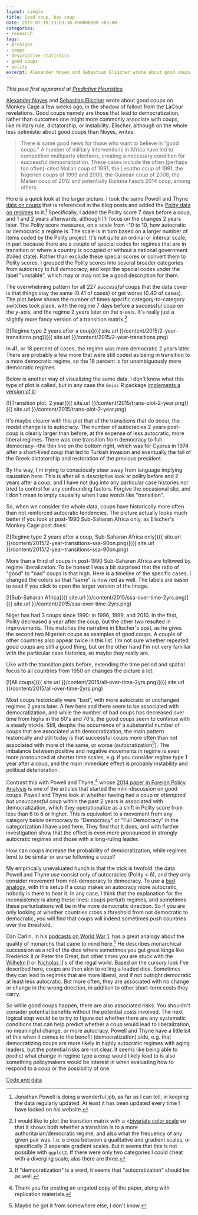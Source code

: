 ```yaml
--- 
layout: single
title: Good coup, bad coup 
date: 2015-07-10 13:03:36.000000000 +03:00 
categories:
- research
tags: 
- Archigos 
- coups 
- descriptive statistics 
- good coups 
- polity 
excerpt: Alexander Noyes and Sebastian Elischer wrote about good coups on Monkey Cage a few weeks ago, in the shadow of fallout from the LaCour revelations. Good coups namely are those that lead to democratization, rather than outcomes one might more commonly associate with coups, like military rule, dictatorship, or instability
--- 
```


*This post first appeared at [Predictive Heuristics](http://predictiveheuristics.com).*  

[Alexander Noyes](http://www.washingtonpost.com/blogs/monkey-cage/wp/2015/05/14/did-burundi-just-have-a-good-coup/) and [Sebastian Elischer](http://www.washingtonpost.com/blogs/monkey-cage/wp/2015/05/18/taking-stock-of-good-coups-in-africa/) wrote about good coups on Monkey Cage a few weeks ago, in the shadow of fallout from the LaCour revelations. Good coups namely are those that lead to democratization, rather than outcomes one might more commonly associate with coups, like military rule, dictatorship, or instability. Elischer, although on the whole less optimistic about good coups than Noyes, writes:

> There is some good news for those who want to believe in “good coups.” A number of military interventions in Africa have led to competitive multiparty elections, creating a necessary condition for successful democratization. These cases include the often (perhaps too often)-cited Malian coup of 1991, the Lesotho coup of 1991, the Nigerien coups of 1999 and 2000, the Guinean coup of 2008, the Malian coup of 2012 and potentially Burkina Faso’s 2014 coup, among others.

Here is a quick look at the larger picture. I took the same Powell and Thyne [data on coups](http://www.jonathanmpowell.com/coup-detat-dataset.html) that is referenced in the blog posts and added the [Polity data on regimes](http://www.systemicpeace.org/polityproject.html) to it.[^1] Specifically, I added the Polity score 7 days before a coup, and 1 and 2 years afterwards, although I'll focus on the changes 2 years later. The Polity score measures, on a scale from -10 to 10, how autocratic or democratic a regime is. The scale is in turn based on a larger number of items coded by the Polity project. It's not quite an ordinal or interval scale, in part because there are a couple of special codes for regimes that are in transition or where a country is occupied or without a national government (failed state). Rather than exclude these special scores or convert them to Polity scores, I grouped the Polity scores into several broader categories from autocracy to full democracy, and kept the special codes under the label "unstable", which may or may not be a good description for them.

The overwhelming pattern for all 227 _successful_ coups that the data cover is that things stay the same (0.41 of cases) or get worse (0.40 of cases). The plot below shows the number of times specific category-to-category switches took place, with the regime 7 days before a successful coup on the _y_-axis, and the regime 2 years later on the _x_-axis. It's really just a slightly more fancy version of a transition matrix.[^2]

[![Regime type 2 years after a coup]({{ site.url }}/content/2015/2-year-transitions.png)]({{ site.url }}/content/2015/2-year-transitions.png)

In 41, or 18 percent of cases, the regime was more democratic 2 years later. There are probably a few more that were still coded as being in transition to a more democratic regime, so the 18 percent is for unambiguously more democratic regimes.

Below is another way of visualizing the same data. I don't know what this type of plot is called, but in any case the `Gmisc` R package [implements a version of it](http://www.r-bloggers.com/visualizing-transitions-with-the-transitionplot-function/):

[![Transition plot, 2 year]({{ site.url }}/content/2015/trans-plot-2-year.png)]({{ site.url }}/content/2015/trans-plot-2-year.png)

It's maybe clearer with this plot that of the transitions that do occur, the modal change is to autocracy. The number of autocracies 2 years post-coup is clearly larger than before, at the expense of less autocratic, more liberal regimes. There was one transition from democracy to full democracy--the thin line on the bottom right, which was for Cyprus in 1974 after a short-lived coup that led to Turkish invasion and eventually the fall of the Greek dictatorship and restoration of the previous president.

By the way, I'm trying to consciously steer away from language implying causation here. This is after all a descriptive look at polity before and 2 years after a coup, and I have not dug into any particular case histories nor tried to control for any confounding factors. Forgive the occasional slip, and I don't mean to imply causality when I use words like "transition".

So, when we consider the whole data, coups have historically more often than not reinforced autocratic tendencies. The picture actually looks much better if you look at post-1990 Sub-Saharan Africa only, as Elischer's Monkey Cage post does:

[![Regime type 2 years after a coup, Sub-Saharan Africa only]({{ site.url }}/content/2015/2-year-transitions-ssa-90on.png)]({{ site.url }}/content/2015/2-year-transitions-ssa-90on.png)

More than a third of coups in post-1990 Sub-Saharan Africa are followed by regime liberalization. To be honest I was a bit surprised that the ratio of "good" to "bad" coups is that high. Here is a timeline of the specific cases. I changed the colors so that "same" is now red as well. The labels are easier to read if you click to open the larger version of the image.

[![Sub-Saharan Africa]({{ site.url }}/content/2015/ssa-over-time-2yrs.png)]({{ site.url }}/content/2015/ssa-over-time-2yrs.png)

Niger has had 3 coups since 1990: in 1996, 1999, and 2010\. In the first, Polity decreased a year after the coup, but the other two resulted in improvements. This matches the narrative in Elischer's post, as he gives the second two Nigerien coups as examples of good coups. A couple of other countries also appear twice in this list. I'm not sure whether repeated good coups are still a good thing, but on the other hand I'm not very familiar with the particular case histories, so maybe they really are.

Like with the transition plots before, extending the time period and spatial focus to all countries from 1950 on changes the picture a lot:

[![All coups]({{ site.url }}/content/2015/all-over-time-2yrs.png)]({{ site.url }}/content/2015/all-over-time-2yrs.png)

Most coups historically were "bad", with more autocratic or unchanged regimes 2 years later. A few here and there seem to be associated with democratization, and while the number of bad coups has decreased over time from highs in the 60's and 70's, the good coups seem to continue with a steady trickle. Still, despite the occurrence of a substantial number of coups that are associated with democratization, the main pattern historically and still today is that successful coups more often than not associated with more of the same, or worse (autocratization[^3]). The imbalance between positive and negative movements in regime is even more pronounced at shorter time scales, e.g. if you consider regime type 1 year after a coup, and the main immediate effect is probably instability and political deterioration.

Contrast this with Powell and Thyne,[^4] whose [2014 paper in Foreign Policy Analysis](http://www.uky.edu/~clthyn2/thyne_powell_FPA2013.pdf) is one of the articles that started the mini-discussion on good coups. Powell and Thyne look at whether having had a coup or _attempted but unsuccessful_ coup within the past 2 years is associated with democratization, which they operationalize as a shift in Polity score from less than 6 to 6 or higher. This is equivalent to a movement from any category below democracy to "Democracy" or "Full Democracy" in the categorization I have used here. They find that it does, and with further investigation show that the effect is even more pronounced in strongly autocratic regimes and those with a long-ruling leader.

How can coups increase the probability of democratization, while regimes tend to be similar or worse following a coup?

My empirically unevaluated hunch is that the trick is twofold: the data Powell and Thyne use consist only of autocracies (Polity < 6), and they only consider movement from not-democracy to democracy. To use a [bad analogy](http://en.wikipedia.org/wiki/If_a_tree_falls_in_a_forest), with this setup if a coup makes an autocracy more autocratic, nobody is there to hear it. In any case, I think that the explanation for the inconsistency is along these lines: coups perturb regimes, and sometimes these perturbations will be in the more democratic direction. So if you are only looking at whether countries cross a threshold from not democratic to democratic, you will find that coups will indeed sometimes push countries over the threshold.

Dan Carlin, in his [podcasts on World War 1](http://www.dancarlin.com/product/hardcore-history-50-blueprint-for-armageddon-i/), has a great analogy about the quality of monarchs that came to mind here.[^5] He describes monarchical succession as a roll of the dice where sometimes you get great kings like Frederick II or Peter the Great, but other times you are stuck with the [Wilhelm II](http://en.wikipedia.org/wiki/Frederick_the_Great) or [Nicholas II](http://en.wikipedia.org/wiki/Nicholas_II_of_Russia)'s of the regal world. Based on the cursory look I've described here, coups are then akin to rolling a loaded dice. Sometimes they can lead to regimes that are more liberal, and if not outright democratic at least less autocratic. But more often, they are associated with no change or change in the wrong direction, in addition to other short-term costs they carry.

So while good coups happen, there are also associated risks. You shouldn't consider potential benefits without the potential costs involved. The next logical step would be to try to figure out whether there are any systematic conditions that can help predict whether a coup would lead to liberalization, no meaningful change, or more autocracy. Powell and Thyne have a little bit of this when it comes to the benefit (democratization) side, e.g. that democratizing coups are more likely in highly autocratic regimes with aging leaders, but the potential risks are not clear. It seems like being able to predict what change in regime type a coup would likely lead to is also something policymakers would be interest in when evaluating how to respond to a coup or the possibility of one.

[Code and data](https://github.com/andybega/mireg-blogs/tree/master/good-coup-bad-coup) 

[^1]: Jonathan Powell is doing a wonderful job, as far as I can tell, in keeping the data regularly updated. At least it has been updated every time I have looked on his website. 

[^2]: I would like to plot the transition matrix with a <[bivariate color scale](http://www.infovis.net/printMag.php?num=184&lang=2) so that it shows both whether a transition is to a more authoritarian/democratic regime, and also what the frequency of any given pair was. I.e. a cross between a qualitative and gradient scales, or specifically 3 separate gradient scales. But it seems that this is not possible with `ggplot2`. If there were only two categories I could cheat with a diverging scale, alas there are three. 

[^3]: If "democratization" is a word, it seems that "autocratization" should be as well. 

[^4]: Thank you for posting an ungated copy of the paper, along with replication materials. 

[^5]: Maybe he got it from somewhere else, I don't know.
